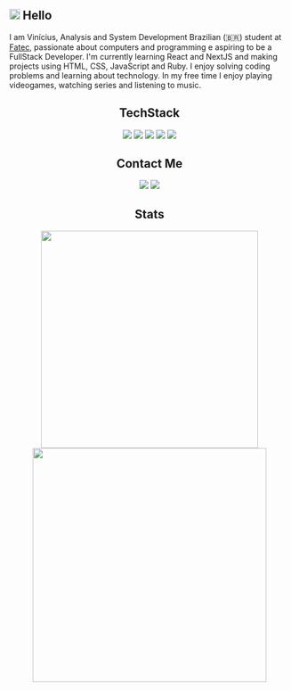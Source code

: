## <img src="https://github.com/TheDudeThatCode/TheDudeThatCode/blob/master/Assets/Hi.gif" width="19px"> Hello

I am Vinícius, Analysis and System Development Brazilian (:brazil:) student at [Fatec](https://fatecrl.edu.br/), passionate about computers and programming e aspiring to be a FullStack Developer. I'm currently learning React and NextJS and making projects using HTML, CSS, JavaScript and Ruby. I enjoy solving coding problems and learning about technology.
In my free time I enjoy playing videogames, watching series and listening to music.

## <div align="center">TechStack</div>
<div align="center">
<img src="https://img.shields.io/badge/HTML5-F06529?style=for-the-badge&logo=HTML5&logoColor=white">
<img src="https://img.shields.io/badge/CSS3-2D9CDB?style=for-the-badge&logo=CSS3&logoColor=white">
<img src="https://img.shields.io/badge/JavaScript-F7DF1E?style=for-the-badge&logo=javascript&logoColor=black">
<img src="https://img.shields.io/badge/Ruby-820C02?style=for-the-badge&logo=ruby&logoColor=white">
<img src="https://img.shields.io/badge/React-32363E?style=for-the-badge&logo=react&logoColor=61DAFB">

</div>

## <div align="center">Contact Me</div>
<div align="center">
<img src="https://img.shields.io/badge/LinkedIn-0e76a8?style=for-the-badge&logo=linkedin&logoColor=white">
<img src="https://img.shields.io/badge/Gmail-EA4335?style=for-the-badge&logo=gmail&logoColor=white">
<div align="center">

## Stats 
<div align="center">
<img width="390px" src="https://github-readme-stats.vercel.app/api/top-langs/?username=vinicius-godoy&hide=html&theme=dracula&layout=compact&show_icons=true" />
<img width="420px" src="https://github-readme-stats.vercel.app/api?username=vinicius-godoy&theme=dracula&show_icons=true" />
</div>


